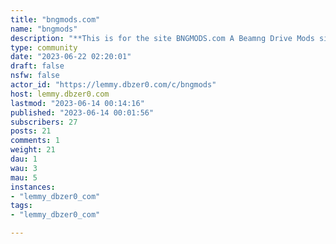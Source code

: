 ```yaml
---
title: "bngmods.com" 
name: "bngmods"
description: "**This is for the site BNGMODS.com A Beamng Drive Mods site**When posting mods **do not** use, Modsfire/SharemodsOnedrive, GoogleDrive/MediaFire, ETCare allowed"
type: community
date: "2023-06-22 02:20:01"
draft: false
nsfw: false
actor_id: "https://lemmy.dbzer0.com/c/bngmods"
host: lemmy.dbzer0.com
lastmod: "2023-06-14 00:14:16"
published: "2023-06-14 00:01:56"
subscribers: 27
posts: 21
comments: 1
weight: 21
dau: 1
wau: 3
mau: 5
instances:
- "lemmy_dbzer0_com"
tags: 
- "lemmy_dbzer0_com"

---
```


